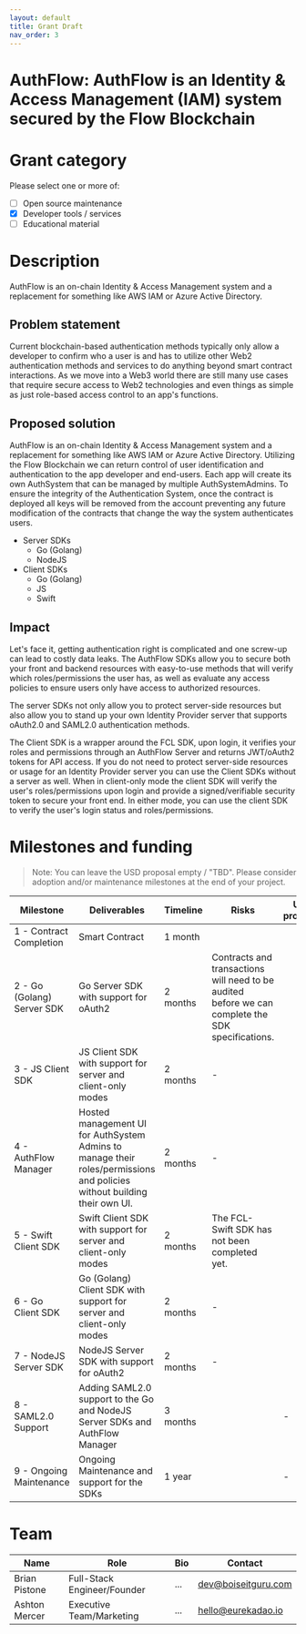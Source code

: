 ```yaml
---
layout: default
title: Grant Draft
nav_order: 3
---
```


# AuthFlow: AuthFlow is an Identity & Access Management (IAM) system secured by the Flow Blockchain

# Grant category

Please select one or more of:

- [ ] Open source maintenance
- [x] Developer tools / services
- [ ] Educational material

# Description

AuthFlow is an on-chain Identity & Access Management system and a replacement for something like AWS IAM or Azure Active Directory.

## Problem statement

Current blockchain-based authentication methods typically only allow a developer to confirm who a user is and has to utilize other Web2 authentication methods and services to do anything beyond smart contract interactions. As we move into a Web3 world there are still many use cases that require secure access to Web2 technologies and even things as simple as just role-based access control to an app's functions.

## Proposed solution

AuthFlow is an on-chain Identity & Access Management system and a replacement for something like AWS IAM or Azure Active Directory. Utilizing the Flow Blockchain we can return control of user identification and authentication to the app developer and end-users. Each app will create its own AuthSystem that can be managed by multiple AuthSystemAdmins. To ensure the integrity of the Authentication System, once the contract is deployed all keys will be removed from the account preventing any future modification of the contracts that change the way the system authenticates users.

* Server SDKs
    * Go (Golang)
    * NodeJS
* Client SDKs
    * Go (Golang)
    * JS
    * Swift

## Impact

Let's face it, getting authentication right is complicated and one screw-up can lead to costly data leaks. The AuthFlow SDKs allow you to secure both your front and backend resources with easy-to-use methods that will verify which roles/permissions the user has, as well as evaluate any access policies to ensure users only have access to authorized resources.

The server SDKs not only allow you to protect server-side resources but also allow you to stand up your own Identity Provider server that supports oAuth2.0 and SAML2.0 authentication methods.

The Client SDK is a wrapper around the FCL SDK, upon login, it verifies your roles and permissions through an AuthFlow Server and returns JWT/oAuth2 tokens for API access. If you do not need to protect server-side resources or usage for an Identity Provider server you can use the Client SDKs without a server as well. When in client-only mode the client SDK will verify the user's roles/permissions upon login and provide a signed/verifiable security token to secure your front end. In either mode, you can use the client SDK to verify the user's login status and roles/permissions.

# Milestones and funding

> Note: You can leave the USD proposal empty / "TBD". Please consider adoption and/or maintenance milestones at the end of your project.

| Milestone | Deliverables   | Timeline | Risks                   | USD proposal |
| --------- | -------------- | -------- | ----------------------- | -------------- |
| 1 - Contract Completion | Smart Contract | 1 month |  |            |
| 2 - Go (Golang) Server SDK   | Go Server SDK with support for oAuth2 | 2 months  | Contracts and transactions will need to be audited before we can complete the SDK specifications. |           |
| 3 - JS Client SDK   | JS Client SDK with support for server and client-only modes | 2 months  | - |         |
| 4 - AuthFlow Manager   | Hosted management UI for AuthSystem Admins to manage their roles/permissions and policies without building their own UI. | 2 months  | - |         |
| 5 - Swift Client SDK   | Swift Client SDK with support for server and client-only modes | 2 months  | The FCL-Swift SDK has not been completed yet. |         |
| 6 - Go Client SDK   | Go (Golang) Client SDK with support for server and client-only modes | 2 months  | - |         |
| 7 - NodeJS Server SDK   | NodeJS Server SDK with support for oAuth2 | 2 months  | - |
| 8 - SAML2.0 Support   | Adding SAML2.0 support to the Go and NodeJS Server SDKs and AuthFlow Manager | 3 months |  | - |
| 9 - Ongoing Maintenance   | Ongoing Maintenance and support for the SDKs | 1 year |  | - |

# Team

| Name | Role                | Bio | Contact         |
| ---- | ------------------- | --- | --------------- |
| Brian Pistone | Full-Stack Engineer/Founder | ... | dev@boiseitguru.com |
| Ashton Mercer | Executive Team/Marketing | ... | hello@eurekadao.io |